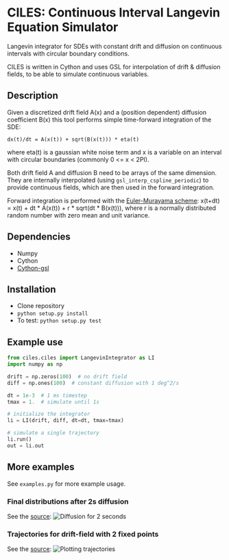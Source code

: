 # CILES: Continuous Interval Langevin Equation Simulator

Langevin integrator for SDEs with constant drift and diffusion on continuous intervals with circular boundary conditions.

CILES is written in Cython and uses GSL for interpolation of drift & diffusion fields, to be able to simulate continuous variables.

## Description

Given a discretized drift field A(x) and a (position dependent) diffusion coefficient B(x) this tool performs simple time-forward integration of the SDE:

```
dx(t)/dt = A(x(t)) + sqrt(B(x(t))) * eta(t)
```

where eta(t) is a gaussian white noise term and x is a variable on an interval with circular boundaries (commonly 0 <= x < 2PI).

Both drift field A and diffusion B need to be arrays of the same dimension. They are internally interpolated (using ``gsl_interp_cspline_periodic``) to provide continuous fields, which are then used in the forward integration.

Forward integration is performed with the [Euler-Murayama scheme](https://en.wikipedia.org/wiki/Euler%E2%80%93Maruyama_method):
x(t+dt) = x(t) + dt * A(x(t)) + r * sqrt(dt * B(x(t))),
where r is a normally distributed random number with zero mean and unit variance.

## Dependencies
* Numpy
* Cython
* [Cython-gsl](https://github.com/twiecki/CythonGSL)

## Installation
* Clone repository
* `python setup.py install`
* To test: `python setup.py test`

## Example use

```python
from ciles.ciles import LangevinIntegrator as LI
import numpy as np

drift = np.zeros(100)  # no drift field
diff = np.ones(100)  # constant diffusion with 1 deg^2/s

dt = 1e-3  # 1 ms timestep
tmax = 1.  # simulate until 1s

# initialize the integrator
li = LI(drift, diff, dt=dt, tmax=tmax)

# simulate a single trajectory
li.run()
out = li.out
```

## More examples

See ``examples.py`` for more example usage.

### Final distributions after 2s diffusion
See the [source](https://github.com/flinz/ciles/blob/master/examples.py#L7):
![Diffusion for 2 seconds](https://user-images.githubusercontent.com/97735/33634816-ce92b380-da15-11e7-944c-e704cbe9cfab.png)

### Trajectories for drift-field with 2 fixed points
See the [source](https://github.com/flinz/ciles/blob/master/examples.py#L37):
![Plotting trajectories](https://user-images.githubusercontent.com/97735/33634815-ce790f48-da15-11e7-9cd9-1e08fdab9773.png)

